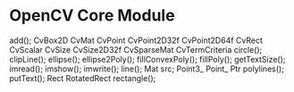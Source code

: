 # OpenCV Core Module
add();
CvBox2D
CvMat
CvPoint
CvPoint2D32f
CvPoint2D64f
CvRect
CvScalar
CvSize
CvSize2D32f
CvSparseMat
CvTermCriteria
circle();
clipLine();
ellipse();
ellipse2Poly();
fillConvexPoly();
fillPoly();
getTextSize();
imread();
imshow();
imwrite();
line();
Mat src;
Point3_
Point_
Ptr
polylines();
putText();
Rect
RotatedRect
rectangle();

